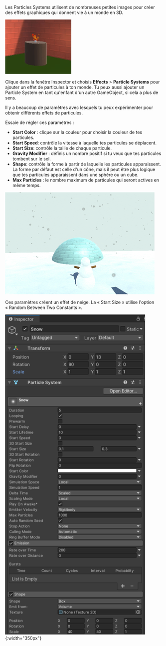 Les Particles Systems utilisent de nombreuses petites images pour créer des effets graphiques qui donnent vie à un monde en 3D.

![Un gif animé montrant une bougie avec des particules rouges et orange pour représenter une flamme vacillante.](images/flame-particle.gif)

Clique dans la fenêtre Inspector et choisis **Effects** > **Particle Systems** pour ajouter un effet de particules à ton monde. Tu peux aussi ajouter un Particle System en tant qu'enfant d'un autre GameObject, si cela a plus de sens.

Il y a beaucoup de paramètres avec lesquels tu peux expérimenter pour obtenir différents effets de particules.

Essaie de régler ces paramètres :
+ **Start Color** : clique sur la couleur pour choisir la couleur de tes particules.
+ **Start Speed**: contrôle la vitesse à laquelle tes particules se déplacent.
+ **Start Size**: contrôle la taille de chaque particule.
+ **Gravity Modifier** : définis un nombre positif si tu veux que tes particules tombent sur le sol.
+ **Shape**: contrôle la forme à partir de laquelle les particules apparaissent. La forme par défaut est celle d'un cône, mais il peut être plus logique que tes particules apparaissent dans une sphère ou un cube.
+ **Max Particles** : le nombre maximum de particules qui seront actives en même temps.

![Gif animé montrant la vue Game de la scène de neige avec un Particle System produisant un effet de neige.](images/snow-particles.gif)

Ces paramètres créent un effet de neige. La « Start Size » utilise l'option « Random Between Two Constants ».

![Paramètres des particules de neige avec position y définie sur 13, x rotation réglée sur 90, Shape définie sur Box avec x scale définie sur 40 et y scale sur 40, Emission Rate over time définie sur 200, Start lifetime définie sur 10, Start speed définie sur 3 et Start size définie entre les constantes 0.1 et 0.3.](images/snow-particle-settings.png){:width="350px"}
